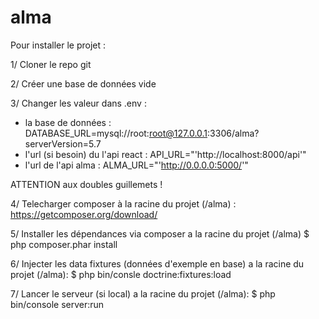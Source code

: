 # alma

Pour installer le projet : 

1/
Cloner le repo git 

2/
Créer une base de données vide

3/
Changer les valeur dans .env :
- la base de données : DATABASE_URL=mysql://root:root@127.0.0.1:3306/alma?serverVersion=5.7
- l'url (si besoin) du l'api react : API_URL="'http://localhost:8000/api'"
- l'url de l'api  alma : ALMA_URL="'http://0.0.0.0:5000/'"

ATTENTION aux doubles guillemets !


4/
Telecharger composer à la racine du projet (/alma) : 
https://getcomposer.org/download/

5/
Installer les dépendances via composer a la racine du projet (/alma)
$ php composer.phar install

6/
Injecter les data fixtures (données d'exemple en base) a la racine du projet (/alma):
$ php bin/consle doctrine:fixtures:load

7/
Lancer le serveur (si local) a la racine du projet (/alma):
$ php bin/console server:run

